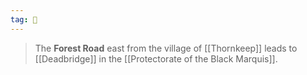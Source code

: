 ```yaml
---
tag: 🌲
---
```

> The **Forest Road** east from the village of [[Thornkeep]] leads to [[Deadbridge]] in the [[Protectorate of the Black Marquis]].







